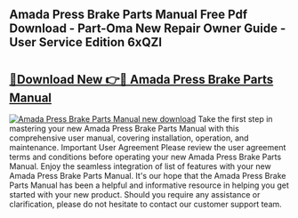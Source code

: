 ## Amada Press Brake Parts Manual Free Pdf Download - Part-Oma New Repair Owner Guide - User Service Edition 6xQZl

# <h2><a href="http://bc60408.oget.top/?id=Amada+Press+Brake+Parts+Manual">🔗Download New 👉🔴 Amada Press Brake Parts Manual</a></h2>

[![Amada Press Brake Parts Manual new download](https://i.imgur.com/5g1atiW.png)](http://bc60408.oget.top/?id=Amada+Press+Brake+Parts+Manual)
Take the first step in mastering your new Amada Press Brake Parts Manual with this comprehensive user manual, covering installation, operation, and maintenance. Important User Agreement Please review the user agreement terms and conditions before operating your new Amada Press Brake Parts Manual. Enjoy the seamless integration of list of features with your new Amada Press Brake Parts Manual. It's our hope that the Amada Press Brake Parts Manual has been a helpful and informative resource in helping you get started with your new product. Should you require any assistance or clarification, please do not hesitate to contact our customer support team.
